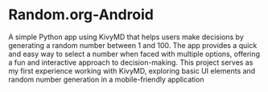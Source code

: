 # Random.org-Android
A simple Python app using KivyMD that helps users make decisions by generating a random number between 1 and 100. The app provides a quick and easy way to select a number when faced with multiple options, offering a fun and interactive approach to decision-making. This project serves as my first experience working with KivyMD, exploring basic UI elements and random number generation in a mobile-friendly application
